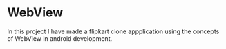 # WebView
In this project I have made a flipkart clone appplication using the concepts of WebView in android development.
